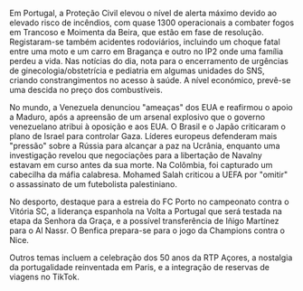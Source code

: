 Em Portugal, a Proteção Civil elevou o nível de alerta máximo devido ao elevado risco de incêndios, com quase 1300 operacionais a combater fogos em Trancoso e Moimenta da Beira, que estão em fase de resolução. Registaram-se também acidentes rodoviários, incluindo um choque fatal entre uma moto e um carro em Bragança e outro no IP2 onde uma família perdeu a vida. Nas notícias do dia, nota para o encerramento de urgências de ginecologia/obstetrícia e pediatria em algumas unidades do SNS, criando constrangimentos no acesso à saúde. A nível económico, prevê-se uma descida no preço dos combustíveis.

No mundo, a Venezuela denunciou "ameaças" dos EUA e reafirmou o apoio a Maduro, após a apreensão de um arsenal explosivo que o governo venezuelano atribui à oposição e aos EUA. O Brasil e o Japão criticaram o plano de Israel para controlar Gaza. Líderes europeus defenderam mais "pressão" sobre a Rússia para alcançar a paz na Ucrânia, enquanto uma investigação revelou que negociações para a libertação de Navalny estavam em curso antes da sua morte. Na Colômbia, foi capturado um cabecilha da máfia calabresa. Mohamed Salah criticou a UEFA por "omitir" o assassinato de um futebolista palestiniano.

No desporto, destaque para a estreia do FC Porto no campeonato contra o Vitória SC, a liderança espanhola na Volta a Portugal que será testada na etapa da Senhora da Graça, e a possível transferência de Iñigo Martínez para o Al Nassr. O Benfica prepara-se para o jogo da Champions contra o Nice.

Outros temas incluem a celebração dos 50 anos da RTP Açores, a nostalgia da portugalidade reinventada em Paris, e a integração de reservas de viagens no TikTok.